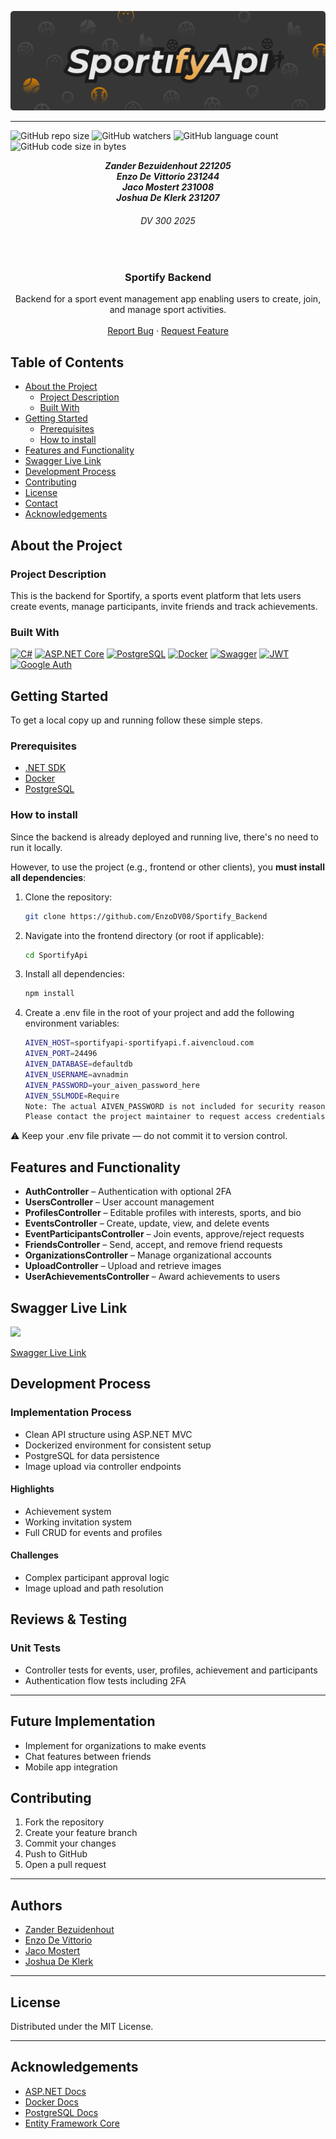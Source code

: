 ![Sportify Header Image](./SportifyApi/ReadmeAssets/ReadMeFile.png)
<br>
- - - 
![GitHub repo size](https://img.shields.io/github/repo-size/EnzoDV08/Sportify_Backend?color=%000000)
![GitHub watchers](https://img.shields.io/github/watchers/EnzoDV08/Sportify_Backend?color=%000000)
![GitHub language count](https://img.shields.io/github/languages/count/EnzoDV08/Sportify_Backend?color=%000000)
![GitHub code size in bytes](https://img.shields.io/github/languages/code-size/EnzoDV08/Sportify_Backend?color=%000000)

<h5 align="center" style="padding:0;margin:0;">Zander Bezuidenhout 221205</h5>
<h5 align="center" style="padding:0;margin:0;">Enzo De Vittorio 231244</h5>
<h5 align="center" style="padding:0;margin:0;">Jaco Mostert 231008</h5><h5 align="center" style="padding:0;margin:0;">Joshua De Klerk 231207</h5>
<h6 align="center">DV 300 2025</h6>
</br>
<p align="center">
  <h3 align="center">Sportify Backend</h3>

  <p align="center">
    Backend for a sport event management app enabling users to create, join, and manage sport activities.
   <br />
   <br />
    <a href="https://github.com/EnzoDV08/Sportify_Backend/issues">Report Bug</a>
    ·
    <a href="https://github.comEnzoDV08/Sportify_Backend/issues">Request Feature</a>
</p>

## Table of Contents

* [About the Project](#about-the-project)
  * [Project Description](#project-description)
  * [Built With](#built-with)
* [Getting Started](#getting-started)
  * [Prerequisites](#prerequisites)
  * [How to install](#how-to-install)
* [Features and Functionality](#features-and-functionality)
* [Swagger Live Link](#swagger-live-link)
* [Development Process](#development-process)
* [Contributing](#contributing)
* [License](#license)
* [Contact](#contact)
* [Acknowledgements](#acknowledgements)

## About the Project

### Project Description

This is the backend for Sportify, a sports event platform that lets users create events, manage participants, invite friends and track achievements.

### Built With

[![C#](https://img.shields.io/badge/C%23-239120?style=for-the-badge&logo=c-sharp&logoColor=white)](https://learn.microsoft.com/en-us/dotnet/csharp/)
[![ASP.NET Core](https://img.shields.io/badge/ASP.NET_Core-512BD4?style=for-the-badge&logo=.net&logoColor=white)](https://learn.microsoft.com/en-us/aspnet/core/)
[![PostgreSQL](https://img.shields.io/badge/PostgreSQL-316192?style=for-the-badge&logo=postgresql&logoColor=white)](https://www.postgresql.org/)
[![Docker](https://img.shields.io/badge/Docker-2496ED?style=for-the-badge&logo=docker&logoColor=white)](https://www.docker.com/)
[![Swagger](https://img.shields.io/badge/Swagger-85EA2D?style=for-the-badge&logo=swagger&logoColor=black)](https://swagger.io/)
[![JWT](https://img.shields.io/badge/JWT-000000?style=for-the-badge&logo=jsonwebtokens&logoColor=white)](https://jwt.io/)
[![Google Auth](https://img.shields.io/badge/Google_Auth-4285F4?style=for-the-badge&logo=google&logoColor=white)](https://developers.google.com/identity)



## Getting Started

To get a local copy up and running follow these simple steps.

### Prerequisites

- [.NET SDK](https://dotnet.microsoft.com/en-us/download)
- [Docker](https://www.docker.com/)
- [PostgreSQL](https://www.postgresql.org/)

### How to install

Since the backend is already deployed and running live, there's no need to run it locally.

However, to use the project (e.g., frontend or other clients), you **must install all dependencies**:

1. Clone the repository:
   ```sh
   git clone https://github.com/EnzoDV08/Sportify_Backend
2. Navigate into the frontend directory (or root if applicable):
   ```sh
   cd SportifyApi
3. Install all dependencies:
   ```sh
   npm install
4. Create a .env file in the root of your project and add the following environment variables:
   ```sh
   AIVEN_HOST=sportifyapi-sportifyapi.f.aivencloud.com
   AIVEN_PORT=24496
   AIVEN_DATABASE=defaultdb
   AIVEN_USERNAME=avnadmin
   AIVEN_PASSWORD=your_aiven_password_here
   AIVEN_SSLMODE=Require
   Note: The actual AIVEN_PASSWORD is not included for security reasons.
   Please contact the project maintainer to request access credentials.

⚠️ Keep your .env file private — do not commit it to version control.
## Features and Functionality

- **AuthController** – Authentication with optional 2FA  
- **UsersController** – User account management  
- **ProfilesController** – Editable profiles with interests, sports, and bio  
- **EventsController** – Create, update, view, and delete events  
- **EventParticipantsController** – Join events, approve/reject requests  
- **FriendsController** – Send, accept, and remove friend requests  
- **OrganizationsController** – Manage organizational accounts  
- **UploadController** – Upload and retrieve images  
- **UserAchievementsController** – Award achievements to users  

## Swagger Live Link 
 <a>
    <img src="../Sportify_Backend/SportifyApi/ReadmeAssets/Screenshot 2025-06-10 143459.png" >
  </a>

[Swagger Live Link](sportify-backend-znri.onrender.com/swagger/index.html)
## Development Process

### Implementation Process

- Clean API structure using ASP.NET MVC  
- Dockerized environment for consistent setup  
- PostgreSQL for data persistence  
- Image upload via controller endpoints  

#### Highlights

- Achievement system
- Working invitation system  
- Full CRUD for events and profiles  

#### Challenges

- Complex participant approval logic  
- Image upload and path resolution  


## Reviews & Testing

### Unit Tests

- Controller tests for events, user, profiles, achievement and participants  
- Authentication flow tests including 2FA  

---

## Future Implementation

- Implement for organizations to make events
- Chat features between friends
- Mobile app integration  


## Contributing

1. Fork the repository  
2. Create your feature branch  
3. Commit your changes  
4. Push to GitHub  
5. Open a pull request  

---

## Authors

- [Zander Bezuidenhout](https://github.com/ZanderBez)
- [Enzo De Vittorio](https://github.com/EnzoDV08)
- [Jaco Mostert](https://github.com/321008Jaco)
- [Joshua De Klerk](https://github.com/JoshuaDeKlerk)

---

## License

Distributed under the MIT License.

---

## Acknowledgements

- [ASP.NET Docs](https://learn.microsoft.com/en-us/aspnet/core/)  
- [Docker Docs](https://docs.docker.com/)  
- [PostgreSQL Docs](https://www.postgresql.org/docs/)  
- [Entity Framework Core](https://learn.microsoft.com/en-us/ef/core/)
   